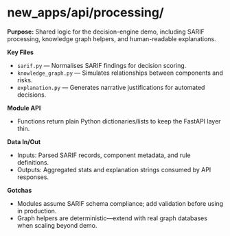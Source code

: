 # new_apps/api/processing/

**Purpose:** Shared logic for the decision-engine demo, including SARIF processing, knowledge graph
helpers, and human-readable explanations.

**Key Files**
- `sarif.py` — Normalises SARIF findings for decision scoring.
- `knowledge_graph.py` — Simulates relationships between components and risks.
- `explanation.py` — Generates narrative justifications for automated decisions.

**Module API**
- Functions return plain Python dictionaries/lists to keep the FastAPI layer thin.

**Data In/Out**
- Inputs: Parsed SARIF records, component metadata, and rule definitions.
- Outputs: Aggregated stats and explanation strings consumed by API responses.

**Gotchas**
- Modules assume SARIF schema compliance; add validation before using in production.
- Graph helpers are deterministic—extend with real graph databases when scaling beyond demo.
